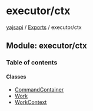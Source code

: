 # executor/ctx

[yajsapi](https://github.com/golemfactory/yagna-docs/tree/5f53a0b64a8fff4cb7197e9d14d2dca4bc451540/yajsapi/README.md) / [Exports](https://github.com/golemfactory/yagna-docs/tree/5f53a0b64a8fff4cb7197e9d14d2dca4bc451540/yajsapi/modules.md) / executor/ctx

## Module: executor/ctx

### Table of contents

#### Classes

* [CommandContainer](https://github.com/golemfactory/yagna-docs/tree/5f53a0b64a8fff4cb7197e9d14d2dca4bc451540/yajsapi/classes/executor_ctx.commandcontainer.md)
* [Work](https://github.com/golemfactory/yagna-docs/tree/5f53a0b64a8fff4cb7197e9d14d2dca4bc451540/yajsapi/classes/executor_ctx.work.md)
* [WorkContext](https://github.com/golemfactory/yagna-docs/tree/5f53a0b64a8fff4cb7197e9d14d2dca4bc451540/yajsapi/classes/executor_ctx.workcontext.md)

